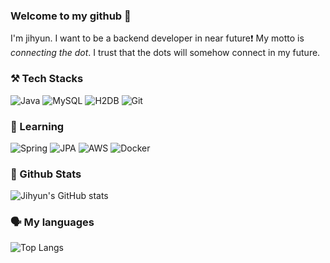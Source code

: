 ### Welcome to my github 👋

I'm jihyun. I want to be a backend developer in near future❗
My motto is *connecting the dot*. I trust that the dots will somehow connect in my future.

### ⚒️ Tech Stacks
![Java](https://img.shields.io/badge/-Java-007396?style=for-the-badge&logo=&logoColor=white)
![MySQL](https://img.shields.io/badge/-MySQL-4479A1?style=for-the-badge&logo=mysql&logoColor=white)
![H2DB](https://img.shields.io/badge/-H2DB-00599C?style=for-the-badge&logo=H2DB&logoColor=white)
![Git](https://img.shields.io/badge/-Git-F05032?style=for-the-badge&logo=git&logoColor=white)

### 🌱 Learning
![Spring](https://img.shields.io/badge/-Spring-6DB33F?style=for-the-badge&logo=spring&logoColor=white)
![JPA](https://img.shields.io/badge/-JPA-6DB33F?style=for-the-badge&logo=jpa&logoColor=white)
![AWS](https://img.shields.io/badge/-AWS-FF9900?style=for-the-badge&logo=AmazonAWS&logoColor=white)
![Docker](https://img.shields.io/badge/-Docker-2496ED?style=for-the-badge&logo=docker&logoColor=white)
<!-- ![Kafka](https://img.shields.io/badge/-Kafka-231F20?style=for-the-badge&logo=apachekafka&logoColor=white) -->

### 🌟 Github Stats
![Jihyun's GitHub stats](https://github-readme-stats.vercel.app/api?username=Jihyun3478&show_icons=true&theme=prussian)

### 🗣️ My languages
![Top Langs](https://github-readme-stats.vercel.app/api/top-langs/?username=Jihyun3478&theme=prussian)

<!-- ### 💻 Projects
1. 게시판 프로젝트(SpringBoot & H2 Database) : 2023. ~ 2023. -->
